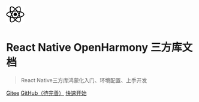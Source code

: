 <!-- _coverpage.md -->
![logo](./img/react.svg ':size=20%')

# React Native OpenHarmony 三方库文档

> React Native三方库鸿蒙化入门、环境配置、上手开发



[Gitee](https://gitee.com/react-native-oh-library/docs)
[GitHub（待完善）]()
[快速开始](/zh-cn/README.md)